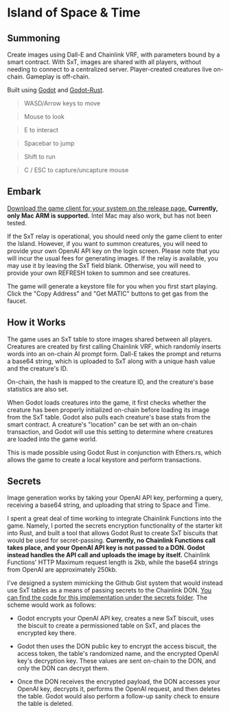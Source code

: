# Island of Space & Time


## Summoning

Create images using Dall-E and Chainlink VRF, with parameters bound by a smart contract. With SxT, images are shared with all players, without needing to connect to a centralized server. Player-created creatures live on-chain. Gameplay is off-chain. 

Built using [Godot](https://github.com/godotengine) and [Godot-Rust](https://github.com/godot-rust).


>WASD/Arrow keys to move

>Mouse to look

>E to interact

>Spacebar to jump

>Shift to run

>C / ESC to capture/uncapture mouse



## Embark

[Download the game client for your system on the release page.](https://github.com/Cactoidal/Island-of-Space-Time-Chainlink-Hackathon-Spring-2023/releases/tag/SxT_Island) **Currently, only Mac ARM is supported.**  Intel Mac may also work, but has not been tested.

If the SxT relay is operational, you should need only the game client to enter the Island. However, if you want to summon creatures, you will need to provide your own OpenAI API key on the login screen. Please note that you will incur the usual fees for generating images. If the relay is available, you may use it by leaving the SxT field blank. Otherwise, you will need to provide your own REFRESH token to summon and see creatures.

The game will generate a keystore file for you when you first start playing. Click the "Copy Address" and "Get MATIC" buttons to get gas from the faucet.


## How it Works

The game uses an SxT table to store images shared between all players. Creatures are created by first calling Chainlink VRF, which randomly inserts words into an on-chain AI prompt form. Dall-E takes the prompt and returns a base64 string, which is uploaded to SxT along with a unique hash value and the creature's ID.

On-chain, the hash is mapped to the creature ID, and the creature's base statistics are also set.

When Godot loads creatures into the game, it first checks whether the creature has been properly initialized on-chain before loading its image from the SxT table. Godot also pulls each creature's base stats from the smart contract. A creature's "location" can be set with an on-chain transaction, and Godot will use this setting to determine where creatures are loaded into the game world.

This is made possible using Godot Rust in conjunction with Ethers.rs, which allows the game to create a local keystore and perform transactions.


## Secrets

Image generation works by taking your OpenAI API key, performing a query, receiving a base64 string, and uploading that string to Space and Time.

I spent a great deal of time working to integrate Chainlink Functions into the game. Namely, I ported the secrets encryption functionality of the starter kit into Rust, and built a tool that allows Godot Rust to create SxT biscuits that would be used for secret-passing. **Currently, no Chainlink Functions call takes place, and your OpenAI API key is not passed to a DON. Godot instead handles the API call and uploads the image by itself.** Chainlink Functions' HTTP Maximum request length is 2kb, while the base64 strings from OpenAI are approximately 250kb.

I've designed a system mimicking the Github Gist system that would instead use SxT tables as a means of passing secrets to the Chainlink DON.   [You can find the code for this implementation under the secrets folder](secrets).  The scheme would work as follows:

* Godot encrypts your OpenAI API key, creates a new SxT biscuit, uses the biscuit to create a permissioned table on SxT, and places the encrypted key there.  

* Godot then uses the DON public key to encrypt the access biscuit, the access token, the table's randomized name, and the encrypted OpenAI key's decryption key.  These values are sent on-chain to the DON, and only the DON can decrypt them.  

* Once the DON receives the encrypted payload, the DON accesses your OpenAI key, decrypts it, performs the OpenAI request, and then deletes the table.  Godot would also perform a follow-up sanity check to ensure the table is deleted.

